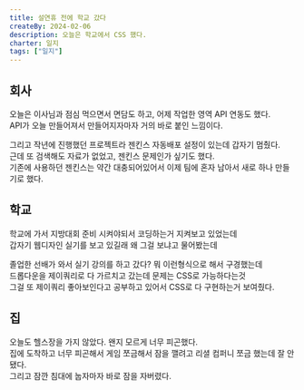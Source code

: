 ```yaml
---
title: 설연휴 전에 학교 갔다
createBy: 2024-02-06
description: 오늘은 학교에서 CSS 했다.
charter: 일지
tags: ["일지"]
---
```


## 회사

오늘은 이사님과 점심 먹으면서 면담도 하고, 어제 작업한 영역 API 연동도 했다.  
API가 오늘 만들어져서 만들어지자마자 거의 바로 붙인 느낌이다.

그리고 작년에 진행했던 프로젝트라 젠킨스 자동배포 설정이 있는데 갑자기 멈췄다.  
근데 또 검색해도 자료가 없었고, 젠킨스 문제인가 싶기도 했다.  
기존에 사용하던 젠킨스는 약간 대충되어있어서 이제 팀에 혼자 남아서 새로 하나 만들기로 했다.

## 학교

학교에 가서 지방대회 준비 시켜야되서 코딩하는거 지켜보고 있었는데  
갑자기 웹디자인 실기를 보고 있길래 왜 그걸 보냐고 물어봤는데

졸업한 선배가 와서 실기 강의를 하고 갔다? 뭐 이런형식으로 해서 구경했는데  
드롭다운을 제이쿼리로 다 가르치고 갔는데 문제는 CSS로 가능하다는것  
그걸 또 제이쿼리 좋아보인다고 공부하고 있어서 CSS로 다 구현하는거 보여줬다.

## 집

오늘도 헬스장을 가지 않았다. 왠지 모르게 너무 피곤했다.  
집에 도착하고 너무 피곤해서 게임 쪼금해서 잠을 깰려고 리셜 컴퍼니 쪼금 했는데 잘 안됐다.  
그리고 잠깐 침대에 눕자마자 바로 잠을 자버렸다.
